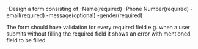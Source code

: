 -Design a form consisting of
    -Name(required)
    -Phone Number(required)
    -email(required)
    -message(optional)
    -gender(required)

The form should have validation for every required field
e.g. when a user submits without filling the required field it shows an error with mentioned field to be filled.
